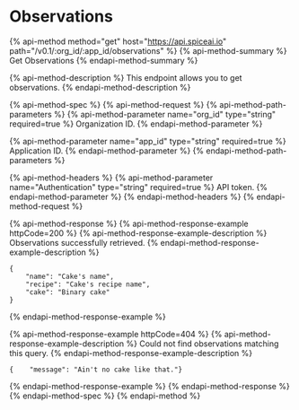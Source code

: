 # Observations

{% api-method method="get" host="https://api.spiceai.io" path="/v0.1/:org\_id/:app\_id/observations" %}
{% api-method-summary %}
Get Observations
{% endapi-method-summary %}

{% api-method-description %}
This endpoint allows you to get observations.
{% endapi-method-description %}

{% api-method-spec %}
{% api-method-request %}
{% api-method-path-parameters %}
{% api-method-parameter name="org\_id" type="string" required=true %}
Organization ID.
{% endapi-method-parameter %}

{% api-method-parameter name="app\_id" type="string" required=true %}
Application ID.
{% endapi-method-parameter %}
{% endapi-method-path-parameters %}

{% api-method-headers %}
{% api-method-parameter name="Authentication" type="string" required=true %}
API token.
{% endapi-method-parameter %}
{% endapi-method-headers %}
{% endapi-method-request %}

{% api-method-response %}
{% api-method-response-example httpCode=200 %}
{% api-method-response-example-description %}
Observations successfully retrieved.
{% endapi-method-response-example-description %}

```
{
    "name": "Cake's name",
    "recipe": "Cake's recipe name",
    "cake": "Binary cake"
}
```
{% endapi-method-response-example %}

{% api-method-response-example httpCode=404 %}
{% api-method-response-example-description %}
Could not find observations matching this query.
{% endapi-method-response-example-description %}

```
{    "message": "Ain't no cake like that."}
```
{% endapi-method-response-example %}
{% endapi-method-response %}
{% endapi-method-spec %}
{% endapi-method %}



